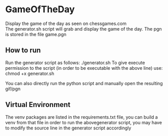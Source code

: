 # GameOfTheDay
Display the game of the day as seen on chessgames.com  
The generator.sh script will grab and display the game of the day. The pgn is stored in the file game.pgn
## How to run
Run the generator script as follows: ./generator.sh
To give execute permission to the script (in order to be executable with the above line) use: chmod +x generator.sh

You can also directly run the python script and manually open the resulting gif/pgn
## Virtual Environment
The venv packages are listed in the requirements.txt file, you can build a venv from that file in order to run the abovegenerator script, you may have to modify the source line in the generator script accordingly 

